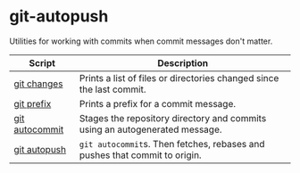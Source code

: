 # git-autopush

Utilities for working with commits when commit messages don't matter.

| Script                               | Description                                                                 |
|--------------------------------------|-----------------------------------------------------------------------------|
| [git changes](bin/git-changes)       | Prints a list of files or directories changed since the last commit.        |
| [git prefix](bin/git-prefix)         | Prints a prefix for a commit message.                                       |
| [git autocommit](bin/git-autocommit) | Stages the repository directory and commits using an autogenerated message. |
| [git autopush](bin/git-autopush)     | `git autocommit`s. Then fetches, rebases and pushes that commit to origin.  |
